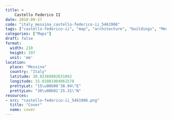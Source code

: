 ```yaml
---
title: > 
    Castello Federico II
date: 2018-09-27
code: "italy_messina_castello-federico-ii_5461906"
tags: ["castello-federico-ii", "map", "architecture", "buildings", "Messina", "Italy"]
categories: ["Maps"]
draft: false
format:
  width: 210
  height: 297
  unit: 'mm'
location:
  place: "Messina"
  country: "Italy"
  latitude: 38.02369882631042
  longitude: 15.01081904061578
  prettyLat: "15\u00b00'38.94\"E"
  prettyLon: "38\u00b01'25.31\"N"
resources:
- src: "castello-federico-ii_5461906.png"
  title: "Cover"
  name: cover
---
```

